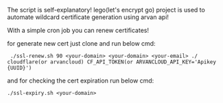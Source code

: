 The script is self-explanatory!
lego(let's encrypt go) project is used to automate wildcard certificate generation using arvan api!

With a simple cron job you can renew certificates!

for generate new cert <your-domain> just clone and run below cmd:
```
 ./ssl-renew.sh 90 <your-domain> <your-domain> <your-email> ./ cloudflare(or arvancloud) CF_API_TOKEN(or ARVANCLOUD_API_KEY='Apikey {UUID}')
```
and for checking the cert expiration run below cmd:
```
./ssl-expiry.sh <your-domain>
```